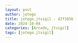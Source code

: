 ```yaml
---
layout: post
author: jotego
title: jotego.jtvigil - d2f3856
date: 2024-10-04
categories: [Arcade, jtvigil]
tags: [jotego.jtvigil]
---
```


